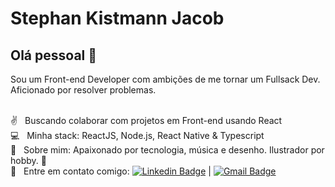 # Stephan Kistmann Jacob

## Olá pessoal 👋
Sou um Front-end Developer com ambições de me tornar um Fullsack Dev. Aficionado por resolver problemas.

 <br/> :v: &nbsp; Buscando colaborar com projetos em Front-end usando React
 <br/> :computer: &nbsp; Minha stack: ReactJS, Node.js, React Native & Typescript
 <br/> 💬  &nbsp; Sobre mim: Apaixonado por tecnologia, música e desenho. Ilustrador por hobby. :metal:
 <br/> :email: &nbsp; Entre em contato comigo: [![Linkedin Badge](https://img.shields.io/badge/-StephanKJacob-blue?style=flat-square&logo=Linkedin&logoColor=white&link=https://www.linkedin.com/in/stephankjacob/)](https://www.linkedin.com/in/stephankjacob/) 
| 
[![Gmail Badge](https://img.shields.io/badge/-stephanjacob17@gmail.com-c14438?style=flat-square&logo=Gmail&logoColor=white&link=mailto:stephanjacob17@gmail.com)](mailto:stephanjacob17@gmail.com)
